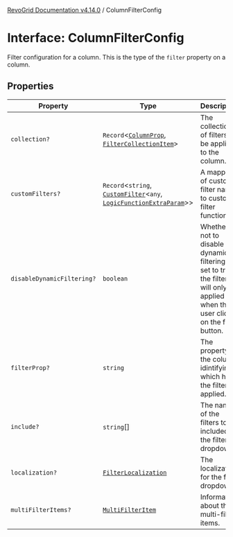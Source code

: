 [RevoGrid Documentation v4.14.0](README.md) / ColumnFilterConfig

# Interface: ColumnFilterConfig

Filter configuration for a column. This is the type of the `filter` property on a column.

## Properties

| Property | Type | Description | Defined in |
| ------ | ------ | ------ | ------ |
| `collection?` | `Record`\<[`ColumnProp`](TypeAlias.ColumnProp.md), [`FilterCollectionItem`](TypeAlias.FilterCollectionItem.md)\> | The collection of filters to be applied to the column. | [src/plugins/filter/filter.types.ts:79](https://github.com/revolist/revogrid/blob/2b1eda543a592a83efe8431f6a1b419eb9a6f193/src/plugins/filter/filter.types.ts#L79) |
| `customFilters?` | `Record`\<`string`, [`CustomFilter`](Interface.CustomFilter.md)\<`any`, [`LogicFunctionExtraParam`](TypeAlias.LogicFunctionExtraParam.md)\>\> | A mapping of custom filter names to custom filter functions. | [src/plugins/filter/filter.types.ts:87](https://github.com/revolist/revogrid/blob/2b1eda543a592a83efe8431f6a1b419eb9a6f193/src/plugins/filter/filter.types.ts#L87) |
| `disableDynamicFiltering?` | `boolean` | Whether or not to disable dynamic filtering. If set to true, the filter will only be applied when the user clicks on the filter button. | [src/plugins/filter/filter.types.ts:104](https://github.com/revolist/revogrid/blob/2b1eda543a592a83efe8431f6a1b419eb9a6f193/src/plugins/filter/filter.types.ts#L104) |
| `filterProp?` | `string` | The property on the column idintifying which has the filter is applied. | [src/plugins/filter/filter.types.ts:91](https://github.com/revolist/revogrid/blob/2b1eda543a592a83efe8431f6a1b419eb9a6f193/src/plugins/filter/filter.types.ts#L91) |
| `include?` | `string`[] | The names of the filters to be included in the filter dropdown. | [src/plugins/filter/filter.types.ts:83](https://github.com/revolist/revogrid/blob/2b1eda543a592a83efe8431f6a1b419eb9a6f193/src/plugins/filter/filter.types.ts#L83) |
| `localization?` | [`FilterLocalization`](Interface.FilterLocalization.md) | The localization for the filter dropdown. | [src/plugins/filter/filter.types.ts:95](https://github.com/revolist/revogrid/blob/2b1eda543a592a83efe8431f6a1b419eb9a6f193/src/plugins/filter/filter.types.ts#L95) |
| `multiFilterItems?` | [`MultiFilterItem`](Interface.MultiFilterItem.md) | Information about the multi-filter items. | [src/plugins/filter/filter.types.ts:99](https://github.com/revolist/revogrid/blob/2b1eda543a592a83efe8431f6a1b419eb9a6f193/src/plugins/filter/filter.types.ts#L99) |
